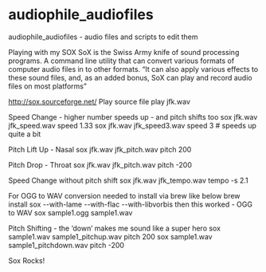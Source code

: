 # audiophile_audiofiles
audiophile_audiofiles - audio files and scripts to edit them

Playing with my SOX
SoX is the Swiss Army knife of sound processing programs. A command line utility that can
convert various formats of computer audio files in to other formats. “It can also apply various
effects to these sound files, and, as an added bonus, SoX can play and record audio files on
most platforms”

http://sox.sourceforge.net/
Play source file
play jfk.wav

Speed Change - higher number speeds up - and pitch shifts too
sox jfk.wav jfk_speed.wav speed 1.33
sox jfk.wav jfk_speed3.wav speed 3 # speeds up quite a bit

Pitch Lift Up - Nasal
sox jfk.wav jfk_pitch.wav pitch 200

Pitch Drop - Throat
sox jfk.wav jfk_pitch.wav pitch -200

Speed Change without pitch shift
sox jfk.wav jfk_tempo.wav tempo -s 2.1

For OGG to WAV conversion needed to install via brew like below
brew install sox --with-lame --with-flac --with-libvorbis
then this worked - OGG to WAV
sox sample1.ogg sample1.wav

Pitch Shifting - the ‘down’ makes me sound like a super hero
sox sample1.wav sample1_pitchup.wav pitch 200
sox sample1.wav sample1_pitchdown.wav pitch -200

Sox Rocks!
